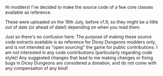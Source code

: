 Hi modders! I've decided to make the source code of a few core classes available as reference.

These were uploaded on the 19th July, before v1.9, so they might be a little out of date (or ahead of date!) depending on when you read them.

Just so there's no confusion here: The purpose of making these source code extracts available is as reference for Dicey Dungeons modders only, and is not intended as "open sourcing" the game for public contributions. I am not interested in any code contributions (particularly regarding code style)! Any suggested changes that lead to me making changes or fixing bugs in Dicey Dungeons are considered a donation, and do not come with any compensation of any kind!